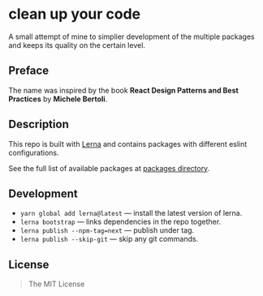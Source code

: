 clean up your code
==================

A small attempt of mine to simplier development of the multiple packages and keeps its quality on the certain level.


## Preface

The name was inspired by the book **React Design Patterns and Best Practices** by **Michele Bertoli**.


## Description

This repo is built with [Lerna](https://lernajs.io/) and contains packages with different eslint configurations.

See the full list of available packages at [packages directory](./packages).


## Development

- `yarn global add lerna@latest` — install the latest version of lerna.
- `lerna bootstrap` — links dependencies in the repo together.
- `lerna publish --npm-tag=next` — publish under tag.
- `lerna publish --skip-git` — skip any git commands.


## License

> The MIT License
